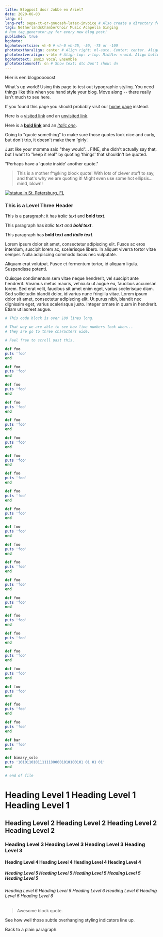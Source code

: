```yaml
---
title: Blogpost door Jobbe en Ariel?
date: 2020-06-03
lang: nl
lang-ref: sepa-ct-qr-gnucash-latex-invoice # Also create a directory for this in _data/comments. Throws error otherwise. Add empty file there to propagate on Github as well, then remove again.
tags: NetherlandsChamberChoir Music Acapella Singing
# Run tag_generator.py for every new blog post!
published: true
bgphoto: 
bgphotovertsize: vh-0 # vh-0 vh-25, -50, -75 or -100
phototexthoralign: center # Align right: ml-auto. Center: center. Align left: mr-auto 
phototextveralign: v-btm # Align top: v-top. Middle: v-mid. Align bottom: b-btm 
bgphototext: Immix Vocal Ensemble
phototextonoroff: dn # Show text: dtc Don't show: dn
---
```


Hier is een blogpooooost

What's up world! Using this page to test out typographic styling. You need things like 
this when you hand style your blog. Move along -- there really isn't much to see here.

If you found this page you should probably visit our [home page](/) instead. 

Here is a [visited link](/) and an [unvisited link](#something).

Here is a **[bold link](#)** and an *[italic one](#)*.


Going to "quote something" to make sure those quotes look nice and curly, 
but don't trip, it doesn't make them 'girly'. 

Just like your momma said "they would"... FINE, she didn't actually say that, but I 
want to "keep it real" by quoting 'things' that shouldn't be quoted. 

"Perhaps have a 'quote inside' another quote."

> This is a mother f\*@king block quote! With lots of clever stuff to say, and 
> that's why we are quoting it! Might even use some hot ellipsis... mind, blown!

[![statue in St. Petersburg, FL](/assets/2015-05-17-the-breaking-points/images/stpete_1024x685.jpeg)](/assets/2015-05-17-the-breaking-points/images/stpete_1024x685.jpeg)

### This is a Level Three Header

This is a paragraph; it has _italic text_ and **bold text**.

This paragraph has <em>italic text and <strong>bold text</strong></em>.

This paragraph has <strong>bold text and <em>italic text</em></strong>.

Lorem ipsum dolor sit amet, consectetur adipiscing elit. Fusce ac eros interdum, suscipit lorem ac, scelerisque libero. In aliquet viverra tortor vitae semper. Nulla adipiscing commodo lacus nec vulputate. 

Aliquam erat volutpat. Fusce et fermentum tortor, id aliquam ligula. Suspendisse potenti. 

Quisque condimentum sem vitae neque hendrerit, vel suscipit ante hendrerit. Vivamus metus mauris, vehicula ut augue eu, faucibus accumsan lorem. Sed erat velit, faucibus sit amet enim eget, varius scelerisque diam. Sed sollicitudin blandit dolor, id varius nunc fringilla vitae. Lorem ipsum dolor sit amet, consectetur adipiscing elit. Ut purus nibh, blandit nec dignissim eget, varius scelerisque justo. Integer ornare in quam in hendrerit. Etiam ut laoreet augue.


```ruby
# This code block is over 100 lines long.

# That way we are able to see how line numbers look when...
# they are go to three characters wide.

# Feel free to scroll past this.

def foo
puts 'foo'
end

def foo
puts 'foo'
end

def foo
puts 'foo'
end

def foo
puts 'foo'
end

def foo
puts 'foo'
end

def foo
puts 'foo'
end

def foo
puts 'foo'
end

def foo
puts 'foo'
end

def foo
puts 'foo'
end

def foo
puts 'foo'
end

def foo
puts 'foo'
end

def foo
puts 'foo'
end

def foo
puts 'foo'
end

def foo
puts 'foo'
end

def foo
puts 'foo'
end

def foo
puts 'foo'
end

def foo
puts 'foo'
end

def foo
puts 'foo'
end

def foo
puts 'foo'
end

def foo
puts 'foo'
end

def foo
puts 'foo'
end

def foo
puts 'foo'
end

def bar
puts 'foo'
end

def binary_solo
puts '101011010111111000001010100101 01 01 01'
end

# end of file
```


# Heading Level 1 Heading Level 1 Heading Level 1

## Heading Level 2 Heading Level 2 Heading Level 2 Heading Level 2

### Heading Level 3 Heading Level 3 Heading Level 3 Heading Level 3

#### Heading Level 4 Heading Level 4 Heading Level 4 Heading Level 4

##### Heading Level 5 Heading Level 5 Heading Level 5 Heading Level 5 Heading Level 5

###### Heading Level 6 Heading Level 6 Heading Level 6 Heading Level 6 Heading Level 6 Heading Level 6

> Awesome block quote. 

See how well those subtle overhanging styling indicators line up. 

Back to a plain paragraph.